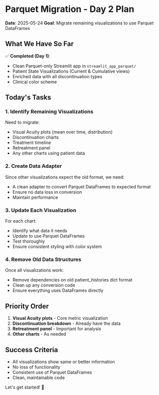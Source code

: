 # Parquet Migration - Day 2 Plan

**Date**: 2025-05-24
**Goal**: Migrate remaining visualizations to use Parquet DataFrames

## What We Have So Far

✅ **Completed (Day 1)**:
- Clean Parquet-only Streamlit app in `streamlit_app_parquet/`
- Patient State Visualizations (Current & Cumulative views)
- Enriched data with all discontinuation types
- Clinical color scheme

## Today's Tasks

### 1. Identify Remaining Visualizations
Need to migrate:
- Visual Acuity plots (mean over time, distribution)
- Discontinuation charts
- Treatment timeline
- Retreatment panel
- Any other charts using patient data

### 2. Create Data Adapter
Since other visualizations expect the old format, we need:
- A clean adapter to convert Parquet DataFrames to expected format
- Ensure no data loss in conversion
- Maintain performance

### 3. Update Each Visualization
For each chart:
- Identify what data it needs
- Update to use Parquet DataFrames
- Test thoroughly
- Ensure consistent styling with color system

### 4. Remove Old Data Structures
Once all visualizations work:
- Remove dependencies on old patient_histories dict format
- Clean up any conversion code
- Ensure everything uses DataFrames directly

## Priority Order

1. **Visual Acuity plots** - Core metric visualization
2. **Discontinuation breakdown** - Already have the data
3. **Retreatment panel** - Important for analysis
4. **Other charts** - As needed

## Success Criteria

- All visualizations show same or better information
- No loss of functionality
- Consistent use of Parquet DataFrames
- Clean, maintainable code

Let's get started! 🚀